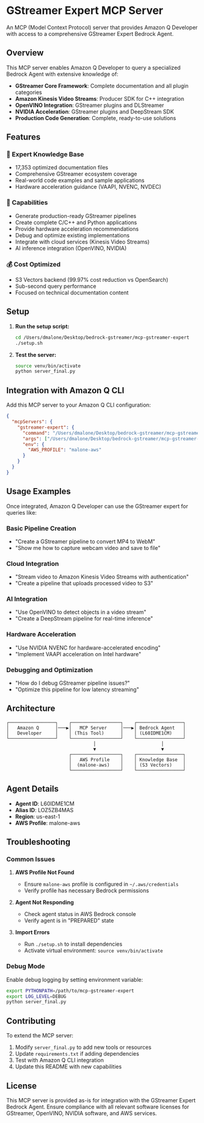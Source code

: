 # GStreamer Expert MCP Server

An MCP (Model Context Protocol) server that provides Amazon Q Developer with access to a comprehensive GStreamer Expert Bedrock Agent.

## Overview

This MCP server enables Amazon Q Developer to query a specialized Bedrock Agent with extensive knowledge of:

- **GStreamer Core Framework**: Complete documentation and all plugin categories
- **Amazon Kinesis Video Streams**: Producer SDK for C++ integration
- **OpenVINO Integration**: GStreamer plugins and DLStreamer
- **NVIDIA Acceleration**: GStreamer plugins and DeepStream SDK
- **Production Code Generation**: Complete, ready-to-use solutions

## Features

### 🎯 Expert Knowledge Base
- 17,353 optimized documentation files
- Comprehensive GStreamer ecosystem coverage
- Real-world code examples and sample applications
- Hardware acceleration guidance (VAAPI, NVENC, NVDEC)

### 🚀 Capabilities
- Generate production-ready GStreamer pipelines
- Create complete C/C++ and Python applications
- Provide hardware acceleration recommendations
- Debug and optimize existing implementations
- Integrate with cloud services (Kinesis Video Streams)
- AI inference integration (OpenVINO, NVIDIA)

### 💰 Cost Optimized
- S3 Vectors backend (99.97% cost reduction vs OpenSearch)
- Sub-second query performance
- Focused on technical documentation content

## Setup

1. **Run the setup script:**
   ```bash
   cd /Users/dmalone/Desktop/bedrock-gstreamer/mcp-gstreamer-expert
   ./setup.sh
   ```

2. **Test the server:**
   ```bash
   source venv/bin/activate
   python server_final.py
   ```

## Integration with Amazon Q CLI

Add this MCP server to your Amazon Q CLI configuration:

```json
{
  "mcpServers": {
    "gstreamer-expert": {
      "command": "/Users/dmalone/Desktop/bedrock-gstreamer/mcp-gstreamer-expert/venv/bin/python",
      "args": ["/Users/dmalone/Desktop/bedrock-gstreamer/mcp-gstreamer-expert/server_final.py"],
      "env": {
        "AWS_PROFILE": "malone-aws"
      }
    }
  }
}
```

## Usage Examples

Once integrated, Amazon Q Developer can use the GStreamer expert for queries like:

### Basic Pipeline Creation
- "Create a GStreamer pipeline to convert MP4 to WebM"
- "Show me how to capture webcam video and save to file"

### Cloud Integration
- "Stream video to Amazon Kinesis Video Streams with authentication"
- "Create a pipeline that uploads processed video to S3"

### AI Integration
- "Use OpenVINO to detect objects in a video stream"
- "Create a DeepStream pipeline for real-time inference"

### Hardware Acceleration
- "Use NVIDIA NVENC for hardware-accelerated encoding"
- "Implement VAAPI acceleration on Intel hardware"

### Debugging and Optimization
- "How do I debug GStreamer pipeline issues?"
- "Optimize this pipeline for low latency streaming"

## Architecture

```
┌─────────────────┐    ┌──────────────────┐    ┌─────────────────┐
│   Amazon Q      │───▶│   MCP Server     │───▶│ Bedrock Agent   │
│   Developer     │    │ (This Tool)      │    │ (L60IDME1CM)    │
└─────────────────┘    └──────────────────┘    └─────────────────┘
                                │                        │
                                ▼                        ▼
                       ┌──────────────────┐    ┌─────────────────┐
                       │   AWS Profile    │    │ Knowledge Base  │
                       │  (malone-aws)    │    │ (S3 Vectors)    │
                       └──────────────────┘    └─────────────────┘
```

## Agent Details

- **Agent ID**: L60IDME1CM
- **Alias ID**: LOZ5ZB4MAS
- **Region**: us-east-1
- **AWS Profile**: malone-aws

## Troubleshooting

### Common Issues

1. **AWS Profile Not Found**
   - Ensure `malone-aws` profile is configured in `~/.aws/credentials`
   - Verify profile has necessary Bedrock permissions

2. **Agent Not Responding**
   - Check agent status in AWS Bedrock console
   - Verify agent is in "PREPARED" state

3. **Import Errors**
   - Run `./setup.sh` to install dependencies
   - Activate virtual environment: `source venv/bin/activate`

### Debug Mode

Enable debug logging by setting environment variable:
```bash
export PYTHONPATH=/path/to/mcp-gstreamer-expert
export LOG_LEVEL=DEBUG
python server_final.py
```

## Contributing

To extend the MCP server:

1. Modify `server_final.py` to add new tools or resources
2. Update `requirements.txt` if adding dependencies
3. Test with Amazon Q CLI integration
4. Update this README with new capabilities

## License

This MCP server is provided as-is for integration with the GStreamer Expert Bedrock Agent. Ensure compliance with all relevant software licenses for GStreamer, OpenVINO, NVIDIA software, and AWS services.

